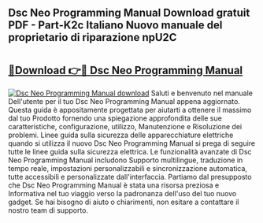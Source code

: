 ## Dsc Neo Programming Manual Download gratuit PDF - Part-K2c Italiano Nuovo manuale del proprietario di riparazione npU2C

# <h2><a href="http://dfbeci.blite.top/?on=Dsc+Neo+Programming+Manual">🔗Download 👉🔴 Dsc Neo Programming Manual</a></h2>

[![Dsc Neo Programming Manual download](https://i.imgur.com/lujVjoI.png)](http://dfbeci.blite.top/?on=Dsc+Neo+Programming+Manual)
Saluti e benvenuto nel manuale Dell'utente per il tuo Dsc Neo Programming Manual appena aggiornato. Questa guida è appositamente progettata per aiutarti a ottenere il massimo dal tuo Prodotto fornendo una spiegazione approfondita delle sue caratteristiche, configurazione, utilizzo, Manutenzione e Risoluzione dei problemi. Linee guida sulla sicurezza delle apparecchiature elettriche quando si utilizza il nuovo Dsc Neo Programming Manual si prega di seguire tutte le linee guida sulla sicurezza elettrica. Le funzionalità avanzate di Dsc Neo Programming Manual includono Supporto multilingue, traduzione in tempo reale, impostazioni personalizzabili e sincronizzazione automatica, tutte accessibili e personalizzate dall'interfaccia. Partiamo dal presupposto che Dsc Neo Programming Manual è stata una risorsa preziosa e Informativa nel tuo viaggio verso la padronanza dell'uso del tuo nuovo gadget. Se hai bisogno di aiuto o chiarimenti, non esitare a contattare il nostro team di supporto.
